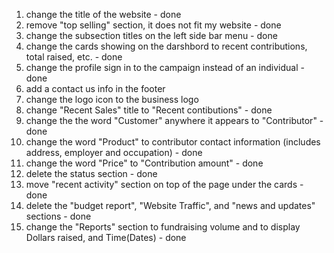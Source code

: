1. change the title of the website - done
2. remove "top selling" section, it does not fit my website - done
3. change the subsection titles on the left side bar menu - done
4. change the cards showing on the darshbord to recent contributions, total raised, etc. - done
5. change the profile sign in to the campaign instead of an individual - done
6. add a contact us info in the footer
7. change the logo icon to the business logo
8. change "Recent Sales" title to "Recent contibutions" - done
9. change the the word "Customer" anywhere it appears to "Contributor"  - done
10. change the word "Product" to contributor contact information (includes address, employer and occupation) - done
11. change the word "Price" to "Contribution amount" - done
12. delete the status section - done
13. move "recent activity" section on top of the page under the cards - done
14. delete the "budget report", "Website Traffic", and "news and updates" sections - done
15. change the "Reports" section to fundraising volume and to display Dollars raised, and Time(Dates) - done
